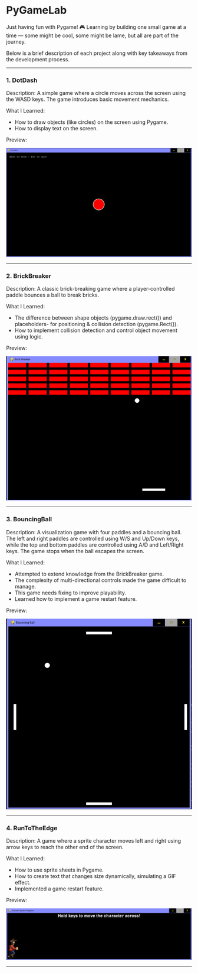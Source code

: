 # PyGameLab
Just having fun with Pygame! 🎮 Learning by building one small game at a time — some might be cool, some might be lame, but all are part of the journey.

Below is a brief description of each project along with key takeaways from the development process.

--------------------------------------------------------

### 1. DotDash
Description:
A simple game where a circle moves across the screen using the WASD keys. The game introduces basic movement mechanics.

What I Learned:
- How to draw objects (like circles) on the screen using Pygame.
- How to display text on the screen.

Preview:

![Game Preview](demo_images/DotDash_demo.png)

--------------------------------------------------------

### 2. BrickBreaker
Description:
A classic brick-breaking game where a player-controlled paddle bounces a ball to break bricks.

What I Learned:
- The difference between shape objects (pygame.draw.rect()) and placeholders- for positioning & collision detection (pygame.Rect()).
- How to implement collision detection and control object movement using logic.

Preview:

![Game Preview](demo_images/BrickBreaker_demo.png)

--------------------------------------------------------

### 3. BouncingBall
Description:
A visualization game with four paddles and a bouncing ball. The left and right paddles are controlled using W/S and Up/Down keys, while the top and bottom paddles are controlled using A/D and Left/Right keys. The game stops when the ball escapes the screen.

What I Learned:
- Attempted to extend knowledge from the BrickBreaker game.
- The complexity of multi-directional controls made the game difficult to manage.
- This game needs fixing to improve playability.
- Learned how to implement a game restart feature.

Preview:

![Game Preview](demo_images/BouncingBall_demo.png)

--------------------------------------------------------

### 4. RunToTheEdge
Description:
A game where a sprite character moves left and right using arrow keys to reach the other end of the screen.

What I Learned:
- How to use sprite sheets in Pygame.
- How to create text that changes size dynamically, simulating a GIF effect.
- Implemented a game restart feature.

Preview:

![Game Preview](demo_images/RunToTheEdge_demo.png)

--------------------------------------------------------
